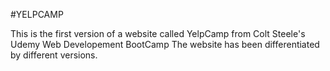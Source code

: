 #YELPCAMP

This is the first version of a website called YelpCamp from Colt Steele's Udemy Web Developement BootCamp
The website has been differentiated by different versions.
